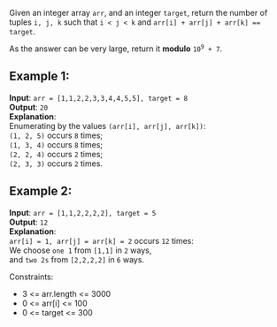 Given an integer array `arr`, and an integer `target`, return the number of tuples `i, j, k` such that `i < j < k` and `arr[i] + arr[j] + arr[k] == target`.

As the answer can be very large, return it **modulo** <code>10<sup>9</sup> + 7</code>.

## Example 1:

**Input**: `arr = [1,1,2,2,3,3,4,4,5,5], target = 8`   
**Output**: `20`   
**Explanation**:   
Enumerating by the values `(arr[i], arr[j], arr[k])`:  
`(1, 2, 5)` occurs `8` times;  
`(1, 3, 4)` occurs `8` times;  
`(2, 2, 4)` occurs `2` times;  
`(2, 3, 3)` occurs `2` times.  

## Example 2:

**Input**: `arr = [1,1,2,2,2,2], target = 5`   
**Output**: `12`   
**Explanation**:   
`arr[i] = 1, arr[j] = arr[k] = 2` occurs `12` times:  
We choose `one 1` from `[1,1]` in `2` ways,  
and `two 2s` from `[2,2,2,2]` in `6` ways.  

Constraints:

* 3 <= arr.length <= 3000
* 0 <= arr[i] <= 100
* 0 <= target <= 300

